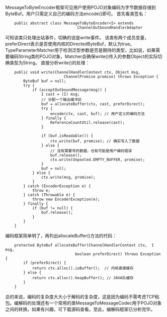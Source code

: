 
MessageToByteEncoder框架可见用户使用POJO对象编码为字节数据存储到ByteBuf。用户只需定义自己的编码方法encode()即可。
首先看类签名：
```
    public abstract class MessageToByteEncoder<I> extends 
                                ChannelOutboundHandlerAdapter
```
可知该类只处理出站事件，切确的说是write事件。
该类有两个成员变量，preferDirect表示是否使用内核的DirectedByteBuf，默认为true。TypeParameterMatcher用于检测泛型参数是否是期待的类型，比如说，如果需要编码String类的POJO对象，Matcher会确保write()传入的参数Object的实际切确类型为String。
直接分析write()的处理：
```
    public void write(ChannelHandlerContext ctx, Object msg, 
                          ChannelPromise promise) throws Exception {
        ByteBuf buf = null;
        try {
            if (acceptOutboundMessage(msg)) {
                I cast = (I) msg;
                // 分配一个输出缓冲区
                buf = allocateBuffer(ctx, cast, preferDirect);
                try {
                    encode(ctx, cast, buf); // 用户定义的编码方法
                } finally {
                    ReferenceCountUtil.release(cast);
                }

                if (buf.isReadable()) {
                    ctx.write(buf, promise); // 确实写入了数据
                } else {
                    // 没有需要写的数据，也有可能是用户编码错误
                    buf.release();  
                    ctx.write(Unpooled.EMPTY_BUFFER, promise);
                }
                buf = null;
            } else {
                ctx.write(msg, promise);
            }
        } catch (EncoderException e) {
            throw e;
        } catch (Throwable e) {
            throw new EncoderException(e);
        } finally {
            if (buf != null) {
                buf.release();
            }
        }
    }
```
编码框架简单明了，再列出allocateBuffer()方法的代码：
```
    protected ByteBuf allocateBuffer(ChannelHandlerContext ctx,  I msg,
                               boolean preferDirect) throws Exception {
        if (preferDirect) {
            return ctx.alloc().ioBuffer();  // 内核直接缓存
        } else {
            return ctx.alloc().heapBuffer(); // JAVA队缓存
        }
    }
```
总的来说，编码的复杂度大大小于解码的复杂度，这是因为编码不需考虑TCP粘包。编解码的处理还有一个常用的类MessageToMessageCodec用于POJO对象之间的转换。如果有兴趣，可下载源码查看。至此，编解码框架已分析完毕。


